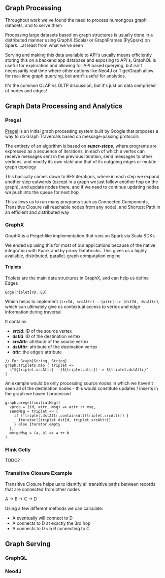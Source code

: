 ## Graph Processing
Throughout work we've found the need to process humongous graph datasets, and to serve them

Processing large datasets based on graph structures is usually done in a distributed manner using GraphX (Scala) or GraphFrames (PySpark) on Spark....at least from what we've seen

Serving and making this data available to API's usually means efficiently storing this on a backend app database and exposing to API's. GraphQL is useful for exploration and allowing for API based querying, but isn't necessarily real time where other options like Neo4J or TigerGraph allow for real-time graph querying, but aren't useful for analytics.

It's the common OLAP vs OLTP discussion, but it's just on data comprised of nodes and edges!

## Graph Data Processing and Analytics

### Pregel
[Pregel](/arxiv_papers/Pregel%20MarkedUp.pdf) is an initial graph processing system built by Google that proposes a way to do Graph Traversals based on message-passing protocols

The entirety of an algorithm is based on ***super-steps***, where programs are expressed as a sequence of iterations, in each of which a vertex can receive messages sent in the previous iteration, send messages to other vertices, and modify its own state and that of its outgoing edges or mutate graph topology

This basically comes down to BFS iterations, where in each step we expand another step outwards (except in a graph we just follow another hop on the graph), and update nodes there, and if we need to continue updating nodes we push into the queue for next hop

This allows us to run many programs such as Connected Components, Transitive Closure (all reachable nodes from any node), and Shortest Path in an efficient and distributed way

### GraphX
GraphX is a Pregel-like implementation that runs on Spark via Scala SDKs

We ended up using this for most of our applications because of the native integration with Spark and by proxy Databricks. This gives us a highly available, distributed, parallel, graph computation engine

#### Triplets
Triplets are the main data structures in GraphX, and can help us define Edges

`EdgeTriplet[VD, ED]`

Which helps to implement `(srcId, srcAttr) --[attr]--> (dstId, dstAttr)`, which can ultimately give us contextual access to vertex and edge information during traversal

It contains:
- ***srcId***: ID of the source vertex
- ***dstId***: ID of the destination vertex
- ***srcAttr***: attribute of the source vertex
- ***dstAttr***: attribute of the destination vertex
- ***attr***: the edge’s attribute

```
// For Graph[String, String]
graph.triplets.map { triplet =>
  s"${triplet.srcAttr} --[${triplet.attr}]--> ${triplet.dstAttr}"
}
```

An example would be only processing source nodes in which we haven't seen all of the destination nodes - this would constitute updates / inserts in the graph we haven't processed
```
graph.pregel(initialMsg)(
  vprog = (id, attr, msg) => attr ++ msg,
  sendMsg = triplet => {
    if (!triplet.dstAttr.containsAll(triplet.srcAttr)) {
      Iterator((triplet.dstId, triplet.srcAttr))
    } else Iterator.empty
  },
  mergeMsg = (a, b) => a ++ b
)
```

### Flink Gelly
TODO?

### Transitive Closure Example
Transitive Closure helps us to identify all transitive paths between records that are connected from other nodes

A &rarr; B &rarr; C &rarr; D

Using a few different methods we can calculate:
- A eventually will connect to D
- A connects to D at exactly the 3rd hop
- A connects to D via B connecting to C

## Graph Serving

### GraphQL

### Neo4J